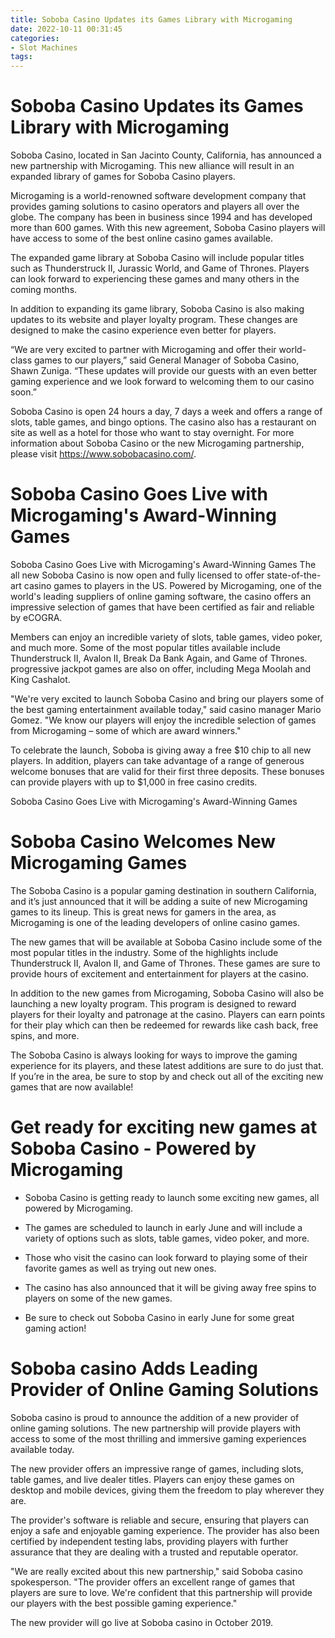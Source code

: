 ```yaml
---
title: Soboba Casino Updates its Games Library with Microgaming
date: 2022-10-11 00:31:45
categories:
- Slot Machines
tags:
---
```



#  Soboba Casino Updates its Games Library with Microgaming

Soboba Casino, located in San Jacinto County, California, has announced a new partnership with Microgaming. This new alliance will result in an expanded library of games for Soboba Casino players.

Microgaming is a world-renowned software development company that provides gaming solutions to casino operators and players all over the globe. The company has been in business since 1994 and has developed more than 600 games. With this new agreement, Soboba Casino players will have access to some of the best online casino games available.

The expanded game library at Soboba Casino will include popular titles such as Thunderstruck II, Jurassic World, and Game of Thrones. Players can look forward to experiencing these games and many others in the coming months.

In addition to expanding its game library, Soboba Casino is also making updates to its website and player loyalty program. These changes are designed to make the casino experience even better for players.

“We are very excited to partner with Microgaming and offer their world-class games to our players,” said General Manager of Soboba Casino, Shawn Zuniga. “These updates will provide our guests with an even better gaming experience and we look forward to welcoming them to our casino soon.”

Soboba Casino is open 24 hours a day, 7 days a week and offers a range of slots, table games, and bingo options. The casino also has a restaurant on site as well as a hotel for those who want to stay overnight. For more information about Soboba Casino or the new Microgaming partnership, please visit https://www.sobobacasino.com/.

#  Soboba Casino Goes Live with Microgaming's Award-Winning Games

Soboba Casino Goes Live with Microgaming's Award-Winning Games
The all new Soboba Casino is now open and fully licensed to offer state-of-the-art casino games to players in the US. Powered by Microgaming, one of the world's leading suppliers of online gaming software, the casino offers an impressive selection of games that have been certified as fair and reliable by eCOGRA.

Members can enjoy an incredible variety of slots, table games, video poker, and much more. Some of the most popular titles available include Thunderstruck II, Avalon II, Break Da Bank Again, and Game of Thrones. progressive jackpot games are also on offer, including Mega Moolah and King Cashalot.

"We're very excited to launch Soboba Casino and bring our players some of the best gaming entertainment available today," said casino manager Mario Gomez. "We know our players will enjoy the incredible selection of games from Microgaming – some of which are award winners."

To celebrate the launch, Soboba is giving away a free $10 chip to all new players. In addition, players can take advantage of a range of generous welcome bonuses that are valid for their first three deposits. These bonuses can provide players with up to $1,000 in free casino credits.

Soboba Casino Goes Live with Microgaming's Award-Winning Games

#  Soboba Casino Welcomes New Microgaming Games

The Soboba Casino is a popular gaming destination in southern California, and it’s just announced that it will be adding a suite of new Microgaming games to its lineup. This is great news for gamers in the area, as Microgaming is one of the leading developers of online casino games.

The new games that will be available at Soboba Casino include some of the most popular titles in the industry. Some of the highlights include Thunderstruck II, Avalon II, and Game of Thrones. These games are sure to provide hours of excitement and entertainment for players at the casino.

In addition to the new games from Microgaming, Soboba Casino will also be launching a new loyalty program. This program is designed to reward players for their loyalty and patronage at the casino. Players can earn points for their play which can then be redeemed for rewards like cash back, free spins, and more.

The Soboba Casino is always looking for ways to improve the gaming experience for its players, and these latest additions are sure to do just that. If you’re in the area, be sure to stop by and check out all of the exciting new games that are now available!

#  Get ready for exciting new games at Soboba Casino - Powered by Microgaming

- Soboba Casino is getting ready to launch some exciting new games, all powered by Microgaming.

- The games are scheduled to launch in early June and will include a variety of options such as slots, table games, video poker, and more.

- Those who visit the casino can look forward to playing some of their favorite games as well as trying out new ones.

- The casino has also announced that it will be giving away free spins to players on some of the new games.

- Be sure to check out Soboba Casino in early June for some great gaming action!

#  Soboba casino Adds Leading Provider of Online Gaming Solutions

Soboba casino is proud to announce the addition of a new provider of online gaming solutions. The new partnership will provide players with access to some of the most thrilling and immersive gaming experiences available today.

The new provider offers an impressive range of games, including slots, table games, and live dealer titles. Players can enjoy these games on desktop and mobile devices, giving them the freedom to play wherever they are.

The provider's software is reliable and secure, ensuring that players can enjoy a safe and enjoyable gaming experience. The provider has also been certified by independent testing labs, providing players with further assurance that they are dealing with a trusted and reputable operator.

"We are really excited about this new partnership," said Soboba casino spokesperson. "The provider offers an excellent range of games that players are sure to love. We're confident that this partnership will provide our players with the best possible gaming experience."

The new provider will go live at Soboba casino in October 2019.